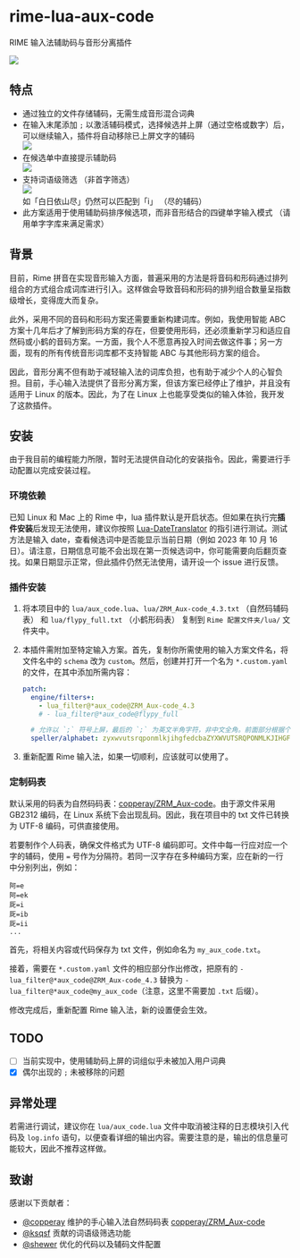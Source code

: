 # rime-lua-aux-code

RIME 输入法辅助码与音形分离插件

![](https://cdn.jsdelivr.net/gh/HowcanoeWang/rime-lua-aux-code/static/rime_select.gif)

## 特点

* 通过独立的文件存储辅码，无需生成音形混合词典
* 在输入末尾添加 `;` 以激活辅码模式，选择候选并上屏（通过空格或数字）后，可以继续输入，插件将自动移除已上屏文字的辅码  
  ![](https://cdn.jsdelivr.net/gh/HowcanoeWang/rime-lua-aux-code/static/aux_split.png)
* 在候选单中直接提示辅助码  
  ![](https://cdn.jsdelivr.net/gh/HowcanoeWang/rime-lua-aux-code/static/aux_notice.png)
* 支持词语级筛选 （非首字筛选）  
  ![](https://cdn.jsdelivr.net/gh/HowcanoeWang/rime-lua-aux-code/static/aux_word.png)  
  如「白日依山尽」仍然可以匹配到「i」 （尽的辅码）
* 此方案适用于使用辅助码排序候选项，而非音形结合的四键单字输入模式 （请用单字字库来满足需求）

## 背景

目前，Rime 拼音在实现音形输入方面，普遍采用的方法是将音码和形码通过排列组合的方式组合成词库进行引入。这样做会导致音码和形码的排列组合数量呈指数级增长，变得庞大而复杂。

此外，采用不同的音码和形码方案还需要重新构建词库。例如，我使用智能 ABC 方案十几年后才了解到形码方案的存在，但要使用形码，还必须重新学习和适应自然码或小鹤的音码方案。一方面，我个人不愿意再投入时间去做这件事；另一方面，现有的所有传统音形词库都不支持智能 ABC 与其他形码方案的组合。

因此，音形分离不但有助于减轻输入法的词库负担，也有助于减少个人的心智负担。目前，手心输入法提供了音形分离方案，但该方案已经停止了维护，并且没有适用于 Linux 的版本。因此，为了在 Linux 上也能享受类似的输入体验，我开发了这款插件。

## 安装

由于我目前的编程能力所限，暂时无法提供自动化的安装指令。因此，需要进行手动配置以完成安装过程。

### 环境依赖

已知 Linux 和 Mac 上的 Rime 中，lua 插件默认是开启状态。但如果在执行完**插件安装**后发现无法使用，建议你按照 [Lua-DateTranslator](https://github.com/hchunhui/librime-lua/wiki) 的指引进行测试。测试方法是输入 date，查看候选词中是否能显示当前日期（例如 2023 年 10 月 16 日）。请注意，日期信息可能不会出现在第一页候选词中，你可能需要向后翻页查找。如果日期显示正常，但此插件仍然无法使用，请开设一个 issue 进行反馈。

### 插件安装

1. 将本项目中的 `lua/aux_code.lua`、`lua/ZRM_Aux-code_4.3.txt` （自然码辅码表） 和 `lua/flypy_full.txt` （小鹤形码表） 复制到 `Rime 配置文件夹/lua/` 文件夹中。

2. 本插件需附加至特定输入方案。首先，复制你所需使用的输入方案文件名，将文件名中的 `schema` 改为 `custom`。然后，创建并打开一个名为 `*.custom.yaml` 的文件，在其中添加所需内容：

    ```yaml
    patch:
      engine/filters+:
        - lua_filter@*aux_code@ZRM_Aux-code_4.3
        # - lua_filter@*aux_code@flypy_full

      # 允许以 `;` 符号上屏，最后的 `;` 为英文半角字符，非中文全角。前面部分根据个人配置自行调整
      speller/alphabet: zyxwvutsrqponmlkjihgfedcbaZYXWVUTSRQPONMLKJIHGFEDCBA.,;
    ```

3. 重新配置 Rime 输入法，如果一切顺利，应该就可以使用了。

### 定制码表

默认采用的码表为自然码码表：[copperay/ZRM_Aux-code](https://github.com/copperay/ZRM_Aux-code/tree/main)。由于源文件采用 GB2312 编码，在 Linux 系统下会出现乱码。因此，我在项目中的 txt 文件已转换为 UTF-8 编码，可供直接使用。

若要制作个人码表，确保文件格式为 UTF-8 编码即可。文件中每一行应对应一个字的辅码，使用 `=` 号作为分隔符。若同一汉字存在多种编码方案，应在新的一行中分别列出，例如：

```plaintxt
阿=e
阿=ek
厑=i
厑=ib
厑=ii
...
```

首先，将相关内容或代码保存为 txt 文件，例如命名为 `my_aux_code.txt`。

接着，需要在 `*.custom.yaml` 文件的相应部分作出修改，把原有的 `- lua_filter@*aux_code@ZRM_Aux-code_4.3` 替换为 `- lua_filter@*aux_code@my_aux_code`（注意，这里不需要加 `.txt` 后缀）。

修改完成后，重新配置 Rime 输入法，新的设置便会生效。

## TODO

* [ ] 当前实现中，使用辅助码上屏的词组似乎未被加入用户词典
* [x] 偶尔出现的 `;` 未被移除的问题

## 异常处理

若需进行调试，建议你在 `lua/aux_code.lua` 文件中取消被注释的日志模块引入代码及 `log.info` 语句，以便查看详细的输出内容。需要注意的是，输出的信息量可能较大，因此不推荐这样做。

## 致谢

感谢以下贡献者：

* [@copperay](https://github.com/copperay) 维护的手心输入法自然码码表 [copperay/ZRM_Aux-code](https://github.com/copperay/ZRM_Aux-code/tree/main)
* [@ksqsf](https://github.com/ksqsf) 贡献的词语级筛选功能
* [@shewer](https://github.com/shewer) 优化的代码以及辅码文件配置
